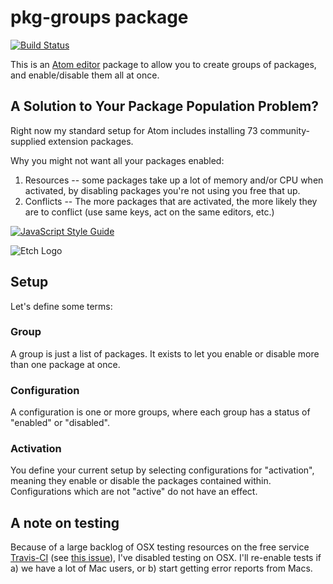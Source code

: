 # pkg-groups package

[![Build Status](https://travis-ci.org/alflanagan/atom-pkg-groups.svg?branch=master)](https://travis-ci.org/alflanagan/atom-pkg-groups)

This is an [Atom editor](https://atom.io) package to allow you to create groups of packages, and
enable/disable them all at once.

## A Solution to Your Package Population Problem?

Right now my standard setup for Atom includes installing 73 community-supplied extension packages.

Why you might not want all your packages enabled:

1. Resources -- some packages take up a lot of memory and/or CPU when activated,
   by disabling packages you're not using you free that up.
2. Conflicts -- The more packages that are activated, the more likely they are to conflict (use same keys,
   act on the same editors, etc.)

[![JavaScript Style Guide](https://cdn.rawgit.com/standard/standard/master/badge.svg)](https://github.com/standard/standard)

![Etch Logo](https://cloud.githubusercontent.com/assets/378023/18806594/927cb104-826c-11e6-8e4b-7b54be52108e.png)

## Setup

Let's define some terms:

### Group

A group is just a list of packages. It exists to let you enable or disable more than one package at once.

### Configuration

A configuration is one or more groups, where each group has a status of "enabled" or "disabled".

### Activation

You define your current setup by selecting configurations for "activation", meaning they enable or disable the packages contained within. Configurations which are not "active" do not have an effect.

## A note on testing

Because of a large backlog of OSX testing resources on the free service [Travis-CI](https://www.travis-ci.org) (see [this issue](https://github.com/travis-ci/travis-ci/issues/7304)), I've disabled testing on OSX. I'll re-enable tests if a) we have a lot of Mac users, or b) start getting error reports from Macs.
